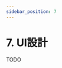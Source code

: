 ```yaml
---
sidebar_position: 7
---
```


# 7. UI設計

TODO

<!--
- **画面構成**:
  - ログイン画面、ユーザーダッシュボード、データ管理画面、詳細表示画面
- **レスポンシブデザイン**:
  - パソコン、タブレット、スマートフォン各対応
-->